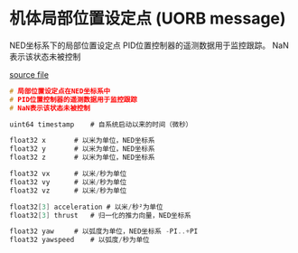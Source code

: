 # 机体局部位置设定点 (UORB message)

NED坐标系下的局部位置设定点
PID位置控制器的遥测数据用于监控跟踪。
NaN表示该状态未被控制

[source file](https://github.com/PX4/PX4-Autopilot/blob/main/msg/VehicleLocalPositionSetpoint.msg)

```c
# 局部位置设定点在NED坐标系中
# PID位置控制器的遥测数据用于监控跟踪
# NaN表示该状态未被控制

uint64 timestamp	# 自系统启动以来的时间（微秒）

float32 x		# 以米为单位，NED坐标系
float32 y		# 以米为单位，NED坐标系
float32 z		# 以米为单位，NED坐标系

float32 vx		# 以米/秒为单位
float32 vy		# 以米/秒为单位
float32 vz		# 以米/秒为单位

float32[3] acceleration # 以米/秒²为单位
float32[3] thrust	# 归一化的推力向量，NED坐标系

float32 yaw		# 以弧度为单位，NED坐标系 -PI..+PI
float32 yawspeed	# 以弧度/秒为单位
```